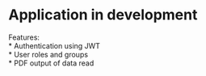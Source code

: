 <h1>Application in development</h1>
Features: <br>
* Authentication using JWT<br>
* User roles and groups<br>
* PDF output of data read<br>
